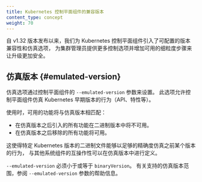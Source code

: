 ```yaml
---
title: Kubernetes 控制平面组件的兼容版本
content_type: concept
weight: 70
---
```

<!--
title: Compatibility Version For Kubernetes Control Plane Components
reviewers:
- jpbetz
- siyuanfoundation
content_type: concept
weight: 70
-->

<!-- overview -->

<!--
Since release v1.32, we introduced configurable version compatibility and
emulation options to Kubernetes control plane components to make upgrades
safer by providing more control and increasing the granularity of steps
available to cluster administrators.
-->
自 v1.32 版本发布以来，我们为 Kubernetes 控制平面组件引入了可配置的版本兼容性和仿真选项，
为集群管理员提供更多控制选项并增加可用的细粒度步骤来让升级更加安全。

<!-- body -->

<!--
## Emulated Version

The emulation option is set by the `--emulated-version` flag of control plane components.
It allows the component to emulate the behavior (APIs, features, ...) of an earlier version
of Kubernetes.
-->
## 仿真版本   {#emulated-version}

仿真选项通过控制平面组件的 `--emulated-version` 参数来设置。
此选项允许控制平面组件仿真 Kubernetes 早期版本的行为（API、特性等）。

<!--
When used, the capabilities available will match the emulated version: 

* Any capabilities present in the binary version that were introduced
  after the emulation version will be unavailable. 
* Any capabilities removed after the emulation version will be available.
-->
使用时，可用的功能将与仿真版本相匹配：

* 在仿真版本之后引入的所有功能在二进制版本中将不可用。
* 在仿真版本之后移除的所有功能将可用。

<!--
This enables a binary from a particular Kubernetes release to emulate the
behavior of a previous version with sufficient fidelity that interoperability
with other system components can be defined in terms of the emulated version.
-->
这使得特定 Kubernetes 版本的二进制文件能够以足够的精确度仿真之前某个版本的行为，
与其他系统组件的互操作性可以在仿真版本中进行定义。

<!--
The `--emulated-version` must be <= `binaryVersion`. See the help message of
the `--emulated-version` flag for supported range of emulated versions.
-->
`--emulated-version` 必须小于或等于 `binaryVersion`。
有关支持的仿真版本范围，参阅 `--emulated-version` 参数的帮助信息。
